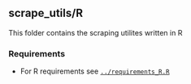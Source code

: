## scrape_utils/R

This folder contains the scraping utilites written in R

### Requirements

* For R requirements see [`../requirements_R.R`](https://github.com/sjmiller8182/DBMS_Proj/blob/master/scrape_utils/requirements_R.R)
